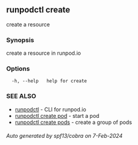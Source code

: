 ## runpodctl create

create a resource

### Synopsis

create a resource in runpod.io

### Options

```
  -h, --help   help for create
```

### SEE ALSO

* [runpodctl](runpodctl.md)	 - CLI for runpod.io
* [runpodctl create pod](runpodctl_create_pod.md)	 - start a pod
* [runpodctl create pods](runpodctl_create_pods.md)	 - create a group of pods

###### Auto generated by spf13/cobra on 7-Feb-2024
